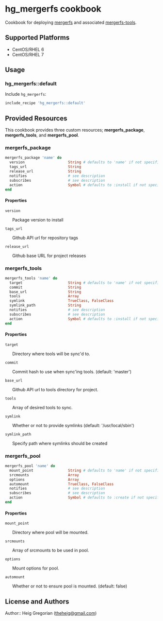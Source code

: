 # hg_mergerfs cookbook

Cookbook for deploying [mergerfs] and associated [mergerfs-tools].

## Supported Platforms

* CentOS/RHEL 6
* CentOS/RHEL 7

## Usage

### hg_mergerfs::default

Include `hg_mergerfs`:

```ruby
include_recipe 'hg_mergerfs::default'
```

## Provided Resources
This cookbook provides three custom resources; **mergerfs_package**, **mergerfs_tools**, and **mergerfs_pool**.

### mergerfs_package

```ruby
mergerfs_package 'name' do
  version                    String # defaults to 'name' if not specified
  tags_url                   String
  release_url                String
  notifies                   # see description
  subscribes                 # see description
  action                     Symbol # defaults to :install if not specified
end
```

#### Properties
`version`

&nbsp;&nbsp;&nbsp;&nbsp;&nbsp;&nbsp;Package version to install

`tags_url`

&nbsp;&nbsp;&nbsp;&nbsp;&nbsp;&nbsp;Github API url for repository tags

`release_url`

&nbsp;&nbsp;&nbsp;&nbsp;&nbsp;&nbsp;Github base URL for project releases


### mergerfs_tools
```ruby
mergerfs_tools 'name' do
  target                     String # defaults to 'name' if not specified
  commit                     String
  base_url                   String
  tools                      Array
  symlink                    TrueClass, FalseClass
  symlink_path               String
  notifies                   # see description
  subscribes                 # see description
  action                     Symbol # defaults to :install if not specified
end
```

#### Properties
`target`

&nbsp;&nbsp;&nbsp;&nbsp;&nbsp;&nbsp;Directory where tools will be sync'd to.

`commit`

&nbsp;&nbsp;&nbsp;&nbsp;&nbsp;&nbsp;Commit hash to use when sync'ing tools. (default: 'master')

`base_url`

&nbsp;&nbsp;&nbsp;&nbsp;&nbsp;&nbsp;Github API url to tools directory for project.

`tools`

&nbsp;&nbsp;&nbsp;&nbsp;&nbsp;&nbsp;Array of desired tools to sync.

`symlink`

&nbsp;&nbsp;&nbsp;&nbsp;&nbsp;&nbsp;Whether or not to provide symlinks (default: '/usr/local/sbin')

`symlink_path`

&nbsp;&nbsp;&nbsp;&nbsp;&nbsp;&nbsp;Specify path where symlinks should be created


### mergerfs_pool
```ruby
mergerfs_pool 'name' do
  mount_point                String # defaults to 'name' if not specified
  srcmounts                  Array
  options                    Array
  automount                  TrueClass, FalseClass
  notifies                   # see description
  subscribes                 # see description
  action                     Symbol # defaults to :create if not specified
end
```

#### Properties
`mount_point`

&nbsp;&nbsp;&nbsp;&nbsp;&nbsp;&nbsp;Directory where pool will be mounted.

`srcmounts`

&nbsp;&nbsp;&nbsp;&nbsp;&nbsp;&nbsp;Array of srcmounts to be used in pool.

`options`

&nbsp;&nbsp;&nbsp;&nbsp;&nbsp;&nbsp;Mount options for pool.

`automount`

&nbsp;&nbsp;&nbsp;&nbsp;&nbsp;&nbsp;Whether or not to ensure pool is mounted. (default: false)

## License and Authors

Author:: Heig Gregorian (theheig@gmail.com)

[mergerfs]: https://github.com/trapexit/mergerfs
[mergerfs-tools]: https://github.com/trapexit/mergerfs-tools
